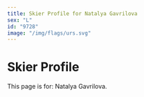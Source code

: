 ```yaml
---
title: Skier Profile for Natalya Gavrilova
sex: "L"
id: "9728"
image: "/img/flags/urs.svg" 
---
```


# Skier Profile

This page is for: Natalya Gavrilova.
    